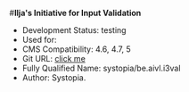 #**Ilja's Initiative for Input Validation**


- Development Status: testing
- Used for:
- CMS Compatibility: 4.6, 4.7, 5
- Git URL: [click me]("https://github.com/systopia/be.aivl.i3val")
- Fully Qualified Name: systopia/be.aivl.i3val
- Author: Systopia.
